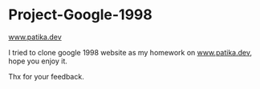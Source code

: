 # Project-Google-1998
www.patika.dev 

I tried to clone google 1998 website as my homework on www.patika.dev, hope you enjoy it.

Thx for your feedback.
